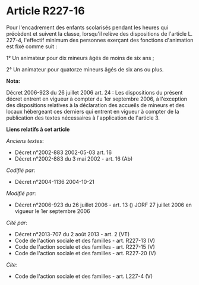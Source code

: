 # Article R227-16

Pour l'encadrement des enfants scolarisés pendant les heures qui précèdent et suivent la classe, lorsqu'il relève des
dispositions de l'article L. 227-4, l'effectif minimum des personnes exerçant des fonctions d'animation est fixé comme
suit : 

1° Un animateur pour dix mineurs âgés de moins de six ans ; 

2° Un animateur pour quatorze mineurs âgés de six ans ou plus.

**Nota:**

Décret 2006-923 du 26 juillet 2006 art. 24 : Les dispositions du présent décret entrent en vigueur à compter du 1er septembre
2006, à l'exception des dispositions relatives à la déclaration des accueils de mineurs et des locaux hébergeant ces derniers
qui entrent en vigueur à compter de la publication des textes nécessaires à l'application de l'article 3.

**Liens relatifs à cet article**

_Anciens textes_:

  - Décret n°2002-883 2002-05-03 art. 16
  - Décret n°2002-883 du 3 mai 2002 - art. 16 (Ab)

_Codifié par_:

  - Décret n°2004-1136 2004-10-21

_Modifié par_:

  - Décret n°2006-923 du 26 juillet 2006 - art. 13 () JORF 27 juillet 2006 en vigueur le 1er septembre 2006

_Cité par_:

  - Décret n°2013-707 du 2 août 2013 - art. 2 (VT)
  - Code de l'action sociale et des familles - art. R227-13 (V)
  - Code de l'action sociale et des familles - art. R227-15 (V)
  - Code de l'action sociale et des familles - art. R227-20 (V)

_Cite_:

  - Code de l'action sociale et des familles - art. L227-4 (V)

